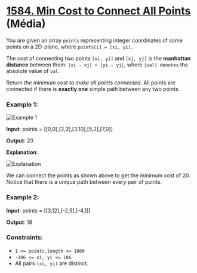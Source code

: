 # [1584. Min Cost to Connect All Points](https://leetcode.com/problems/min-cost-to-connect-all-points/description/) (Média)

You are given an array `points` representing integer coordinates of some points on a 2D-plane, where `points[i] = [xi, yi]`.

The cost of connecting two points `[xi, yi]` and `[xj, yj]` is the **manhattan distance** between them: `|xi - xj| + |yi - yj|`, where `|val| denotes` the absolute value of `val`.

Return *the minimum cost to make all points connected*. All points are connected if there is **exactly one** simple path between any two points.

### Example 1:

![Example 1](https://assets.leetcode.com/uploads/2020/08/26/d.png)


**Input**: points = [[0,0],[2,2],[3,10],[5,2],[7,0]]

**Output**: 20

**Explanation**:

![Explanation](https://assets.leetcode.com/uploads/2020/08/26/c.png)

We can connect the points as shown above to get the minimum cost of 20.
Notice that there is a unique path between every pair of points.

### Example 2:

**Input**: points = [[3,12],[-2,5],[-4,1]]

**Output**: 18

### Constraints:

- `1 <= points.length <= 1000`
- `-106 <= xi, yi <= 106`
- All pairs `(xi, yi)` are distinct.

